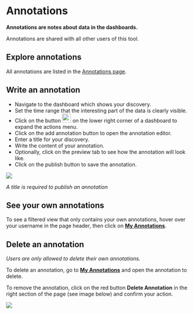 # Annotations

**Annotations are notes about data in the dashboards.**


Annotations are shared with all other users of this tool.

## Explore annotations

All annotations are listed in the [Annotations page](annotations).


## Write an annotation

- Navigate to the dashboard which shows your discovery.
- Set the time range that the interesting part of the data is clearly visible.
- Click on the button <img src="assets/icons/more-two.svg" style="height:24px;" /> on the lower right corner of a dashboard to expand the actions menu.
- Click on the add annotation button to open the annotation editor.
- Enter a title for your discovery.
- Write the content of your annotation.
- Optionally, click on the preview tab to see how the annotation will look like.
- Click on the publish button to save the annotation.

<img src="assets/images/annots.gif" style="maxWidth:100%;" />


*A title is required to publish an annotation*

## See your own annotations

To see a filtered view that only contains your own annotations, hover over your username in the page header, then click on [**My Annotations**](annotations?my_annotations=true).


## Delete an annotation

*Users are only allowed to delete their own annotations.*

To delete an annotation, go to [**My Annotations**](annotations?my_annotations=true) and open the annotation to delete.

To remove the annotation, click on the red button **Delete Annotation** in the right section of the page (see image below) and confirm your action.

<img src="assets/images/sample_annotation.png" style="maxWidth:100%;" />


